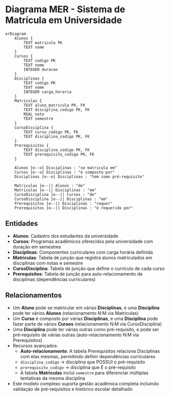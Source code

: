 # Diagrama MER - Sistema de Matrícula em Universidade

```mermaid
erDiagram
    Alunos {
        TEXT matricula PK
        TEXT nome
    }
    Cursos {
        TEXT codigo PK
        TEXT nome
        INTEGER duracao
    }
    Disciplinas {
        TEXT codigo PK
        TEXT nome
        INTEGER carga_horaria
    }
    Matriculas {
        TEXT aluno_matricula PK, FK
        TEXT disciplina_codigo PK, FK
        REAL nota
        TEXT semestre
    }
    CursoDisciplina {
        TEXT curso_codigo PK, FK
        TEXT disciplina_codigo PK, FK
    }
    Prerequisitos {
        TEXT disciplina_codigo PK, FK
        TEXT prerequisito_codigo PK, FK
    }

    Alunos }o--o{ Disciplinas : "se matricula em"
    Cursos }o--o{ Disciplinas : "é composto por"
    Disciplinas }o--o{ Disciplinas : "tem como pré-requisito"

    Matriculas }o--|| Alunos : "de"
    Matriculas }o--|| Disciplinas : "em"
    CursoDisciplina }o--|| Cursos : "de"
    CursoDisciplina }o--|| Disciplinas : "em"
    Prerequisitos }o--|| Disciplinas : "requer"
    Prerequisitos }o--|| Disciplinas : "é requerido por"
```

## Entidades

- **Alunos**: Cadastro dos estudantes da universidade
- **Cursos**: Programas acadêmicos oferecidos pela universidade com duração em semestres
- **Disciplinas**: Componentes curriculares com carga horária definida
- **Matriculas**: Tabela de junção que registra alunos matriculados em disciplinas com notas e semestre
- **CursoDisciplina**: Tabela de junção que define o currículo de cada curso
- **Prerequisitos**: Tabela de junção para auto-relacionamento de disciplinas (dependências curriculares)

## Relacionamentos

- Um **Aluno** pode se matricular em várias **Disciplinas**, e uma **Disciplina** pode ter vários **Alunos** (relacionamento N:M via Matriculas)
- Um **Curso** é composto por várias **Disciplinas**, e uma **Disciplina** pode fazer parte de vários **Cursos** (relacionamento N:M via CursoDisciplina)
- Uma **Disciplina** pode ter várias outras como pré-requisito, e pode ser pré-requisito de várias outras (auto-relacionamento N:M via Prerequisitos)
- Recursos avançados:
  - **Auto-relacionamento**: A tabela Prerequisitos relaciona Disciplinas com elas mesmas, permitindo definir dependências curriculares
  - `disciplina_codigo` → disciplina que POSSUI o pré-requisito
  - `prerequisito_codigo` → disciplina que É o pré-requisito
  - A tabela **Matriculas** inclui `semestre` para diferenciar múltiplas tentativas da mesma disciplina
- Este modelo complexo suporta gestão acadêmica completa incluindo validação de pré-requisitos e histórico escolar detalhado